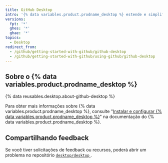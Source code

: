 ```yaml
---
title: GitHub Desktop
intro: '{% data variables.product.prodname_desktop %} estende e simplifica seu Git e o fluxo de trabalho {% data variables.product.prodname_dotcom %} usando uma interface visual.'
versions:
  fpt: '*'
  ghes: '*'
  ghae: '*'
topics:
  - Desktop
redirect_from:
  - /github/getting-started-with-github/github-desktop
  - /github/getting-started-with-github/using-github/github-desktop
---
```


## Sobre o {% data variables.product.prodname_desktop %}

{% data reusables.desktop.about-github-desktop %}

Para obter mais informações sobre {% data variables.product.prodname_desktop %}, consulte "[Instalar e configurar {% data variables.product.prodname_desktop %}](/desktop/installing-and-configuring-github-desktop)" na documentação do {% data variables.product.prodname_desktop %}.

## Compartilhando feedback

Se você tiver solicitações de feedback ou recursos, poderá abrir um problema no repositório [`desktop/desktop` ](https://github.com/desktop/desktop).
